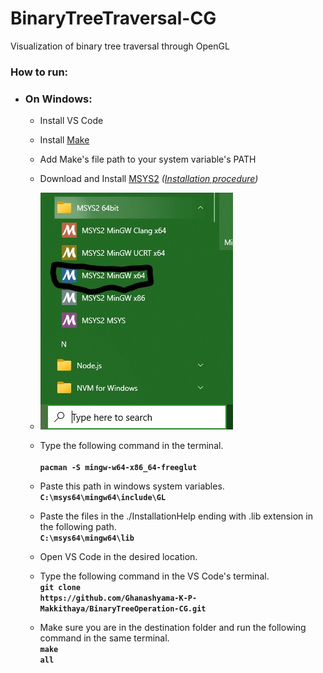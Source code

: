 # BinaryTreeTraversal-CG
Visualization of binary tree traversal through OpenGL

### How to run:
- ### On Windows:
    - Install VS Code
    - Install [Make](https://sourceforge.net/projects/gnuwin32/files/make/3.81/make-3.81-src.zip/download?use_mirror=excellmedia&download=)
    - Add Make's file path to your system variable's PATH
    - Download and Install [MSYS2](https://github.com/msys2/msys2-installer/releases/download/2023-05-26/msys2-x86_64-20230526.exe) _([Installation procedure](https://www.msys2.org/))_

    - ![Open Terminal](./InstallationHelp/Inkedmsysref.jpg)
    - Type the following command in the terminal.<br />
        **<code> pacman -S mingw-w64-x86_64-freeglut </code>**
    - Paste this path in windows system variables.
        **<code>C:\msys64\mingw64\include\GL</code>** 
    - Paste the files in the ./InstallationHelp ending with .lib extension in the following path.<br />
        **<code>C:\msys64\mingw64\lib</code>**

    - Open VS Code in the desired location.
    - Type the following command in the VS Code's terminal.<br />
        **<code>git clone https<nolink>://github.com/Ghanashyama-K-P-Makkithaya/BinaryTreeOperation-CG.git</code>**
    - Make sure you are in the destination folder and run the following command in the same terminal.<br />
        **<code>make all</code>**
